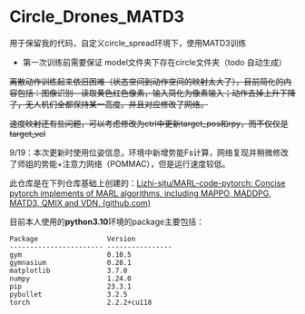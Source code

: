# Circle_Drones_MATD3
用于保留我的代码，自定义circle_spread环境下，使用MATD3训练

* 第一次训练前需要保证 model文件夹下存在circle文件夹（todo 自动生成）

~~离散动作训练起来依旧困难（状态空间到动作空间的映射太大了），目前简化的内容包括：图像识别—读取黄色红色像素，输入简化为像素输入；动作去掉上升下降了，无人机们全都保持某一高度。并且对应修改了网络。~~

~~速度映射还有些问题，可以考虑修改为ctrl中更新target_pos和rpy，而不仅仅是target_vel~~

9/19：本次更新时使用位姿信息，环境中新增势能Fs计算，网络复现并稍微修改了师姐的势能+注意力网络（POMMAC），但是运行速度较低。

此仓库是在下列仓库基础上创建的：[Lizhi-sjtu/MARL-code-pytorch: Concise pytorch implements of MARL algorithms, including MAPPO, MADDPG, MATD3, QMIX and VDN. (github.com)](https://github.com/Lizhi-sjtu/MARL-code-pytorch)

目前本人使用的**python3.10**环境的package主要包括：

```
Package                 Version
----------------------- ----------------
gym                     0.10.5
gymnasium               0.28.1
matplotlib              3.7.0
numpy                   1.24.0
pip                     23.3.1
pybullet                3.2.5
torch                   2.2.2+cu118
```

